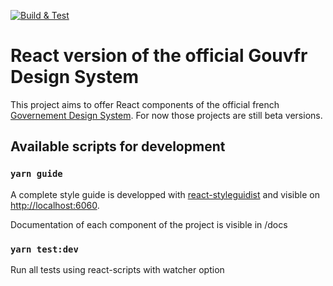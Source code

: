 [![Build & Test](https://github.com/dataesr/react-rfds/actions/workflows/check.yml/badge.svg?branch=master)](https://github.com/dataesr/react-rfds/actions/workflows/check.yml)

# React version of the official Gouvfr Design System

This project aims to offer React components of the official french [Governement Design System](https://gouvfr.atlassian.net/wiki/spaces/DB/overview?homepageId=145359476). For now those projects are still beta versions.  

## Available scripts for development

### `yarn guide`

A complete style guide is developped with [react-styleguidist](https://react-styleguidist.js.org/) and visible on  [http://localhost:6060](http://localhost:6060).

Documentation of each component of the project is visible in /docs

### `yarn test:dev`

Run all tests using react-scripts with watcher option
